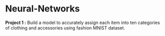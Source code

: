 # Neural-Networks

**Project 1 :** Build a model to accurately assign each item into ten categories of clothing and accessories using fashion MNIST dataset.
